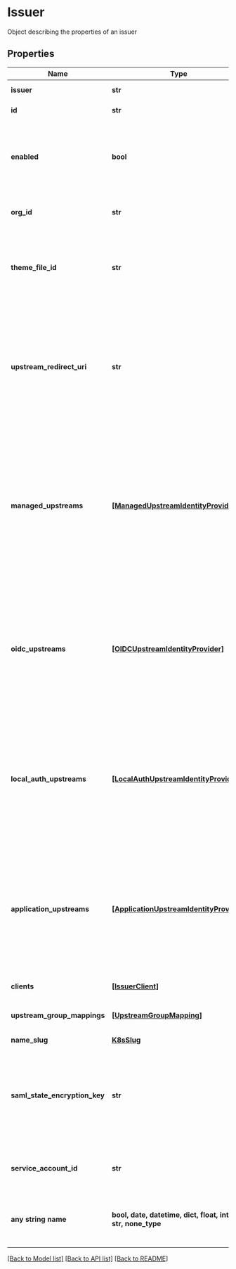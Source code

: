 # Issuer

Object describing the properties of an issuer

## Properties
Name | Type | Description | Notes
------------ | ------------- | ------------- | -------------
**issuer** | **str** | connect id issuer | 
**id** | **str** | Unique identifier | [optional] [readonly] 
**enabled** | **bool** | Describes whether or not the issuer is enabled | [optional]  if omitted the server will use the default value of True
**org_id** | **str** | ID of the organisation which owns the issuer | [optional] 
**theme_file_id** | **str** | ID of the theme file. The theme file is a zip file containing the web assets to show the client on login. | [optional] 
**upstream_redirect_uri** | **str** | Upstream redirect URI is the URI to which OpenID Connect upstreams will redirect after authentication. This is provisioned by Agilicus, but must be allowed by the upstream. | [optional] 
**managed_upstreams** | [**[ManagedUpstreamIdentityProvider]**](ManagedUpstreamIdentityProvider.md) | The set of managed upstream identity providers for this issuer. A managed upstream has its configuration managed by default, and can be enabled or disabled for this issuer via this api. | [optional] 
**oidc_upstreams** | [**[OIDCUpstreamIdentityProvider]**](OIDCUpstreamIdentityProvider.md) | The set of OpenID Connect upstream identity providers configured for this issuer. An upstream is managed by the client, and can be configured for this issuer via this api. | [optional] 
**local_auth_upstreams** | [**[LocalAuthUpstreamIdentityProvider]**](LocalAuthUpstreamIdentityProvider.md) | The set of local authentication upstream identity providers configured for this issuer. A local authentication upstream can be an onsite Agilicus Agent. | [optional] 
**application_upstreams** | [**[ApplicationUpstreamIdentityProvider]**](ApplicationUpstreamIdentityProvider.md) | The set of application upstream identity providers configured for this issuer. Applications that can act as their own source of identity can be used as application upstreams.  | [optional] 
**clients** | [**[IssuerClient]**](IssuerClient.md) | List of clients | [optional] [readonly] 
**upstream_group_mappings** | [**[UpstreamGroupMapping]**](UpstreamGroupMapping.md) | List of upstream group mappings | [optional] [readonly] 
**name_slug** | [**K8sSlug**](K8sSlug.md) |  | [optional] 
**saml_state_encryption_key** | **str** | The encryption key used to secure the saml state. This is used to encrypt the saml cookie that is used to identify the user.  | [optional] 
**service_account_id** | **str** | Service account user GUID used to deploy the application | [optional] [readonly] 
**any string name** | **bool, date, datetime, dict, float, int, list, str, none_type** | any string name can be used but the value must be the correct type | [optional]

[[Back to Model list]](../README.md#documentation-for-models) [[Back to API list]](../README.md#documentation-for-api-endpoints) [[Back to README]](../README.md)


